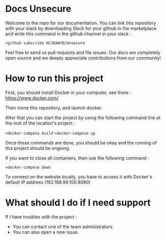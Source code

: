 # Docs Unsecure

Welcome to the repo for our documentation. You can link this repository with your slack by downloading Slack for your github in the marketplace and write this command in the github channel in your slack :

`>github subscribe HCJKAAYD/Unsecure`

Feel free to send us pull requests and file issues. Our docs are completely
open source and we deeply appreciate contributions from our community!

# How to run this project

First, you should install Docker in your computer, see there : https://www.docker.com/

Then clone this repository, and launch docker.

After that you can start the project by using the following command line at the root of the location's project :

`>docker-compose build`
`>docker-compose up`

Once these commands are done, you should be okay and the running of this project should be ongoing.

If you want to close all containers, then use the following command :

`>docker-compose down`

To connect on the website locally, you have to access it with Docker's default IP address (192.168.99.100:8080)

# What should I do if I need support

If I have troubles with the project :

- You can contact one of the team administrators.
- You can also open a new issue.
